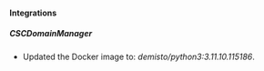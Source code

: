 
#### Integrations

##### CSCDomainManager

- Updated the Docker image to: *demisto/python3:3.11.10.115186*.
